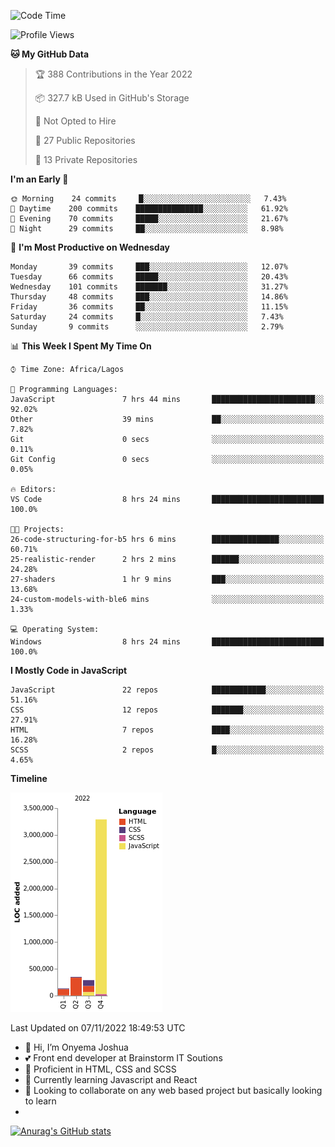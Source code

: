 <!--START_SECTION:waka-->
![Code Time](http://img.shields.io/badge/Code%20Time-32%20hrs%2011%20mins-blue)

![Profile Views](http://img.shields.io/badge/Profile%20Views-77-blue)

**🐱 My GitHub Data** 

> 🏆 388 Contributions in the Year 2022
 > 
> 📦 327.7 kB Used in GitHub's Storage 
 > 
> 🚫 Not Opted to Hire
 > 
> 📜 27 Public Repositories 
 > 
> 🔑 13 Private Repositories  
 > 
**I'm an Early 🐤** 

```text
🌞 Morning    24 commits     █░░░░░░░░░░░░░░░░░░░░░░░░   7.43% 
🌆 Daytime    200 commits    ███████████████░░░░░░░░░░   61.92% 
🌃 Evening    70 commits     █████░░░░░░░░░░░░░░░░░░░░   21.67% 
🌙 Night      29 commits     ██░░░░░░░░░░░░░░░░░░░░░░░   8.98%

```
📅 **I'm Most Productive on Wednesday** 

```text
Monday       39 commits     ███░░░░░░░░░░░░░░░░░░░░░░   12.07% 
Tuesday      66 commits     █████░░░░░░░░░░░░░░░░░░░░   20.43% 
Wednesday    101 commits    ███████░░░░░░░░░░░░░░░░░░   31.27% 
Thursday     48 commits     ███░░░░░░░░░░░░░░░░░░░░░░   14.86% 
Friday       36 commits     ██░░░░░░░░░░░░░░░░░░░░░░░   11.15% 
Saturday     24 commits     █░░░░░░░░░░░░░░░░░░░░░░░░   7.43% 
Sunday       9 commits      ░░░░░░░░░░░░░░░░░░░░░░░░░   2.79%

```


📊 **This Week I Spent My Time On** 

```text
⌚︎ Time Zone: Africa/Lagos

💬 Programming Languages: 
JavaScript               7 hrs 44 mins       ███████████████████████░░   92.02% 
Other                    39 mins             ██░░░░░░░░░░░░░░░░░░░░░░░   7.82% 
Git                      0 secs              ░░░░░░░░░░░░░░░░░░░░░░░░░   0.11% 
Git Config               0 secs              ░░░░░░░░░░░░░░░░░░░░░░░░░   0.05%

🔥 Editors: 
VS Code                  8 hrs 24 mins       █████████████████████████   100.0%

🐱‍💻 Projects: 
26-code-structuring-for-b5 hrs 6 mins        ███████████████░░░░░░░░░░   60.71% 
25-realistic-render      2 hrs 2 mins        ██████░░░░░░░░░░░░░░░░░░░   24.28% 
27-shaders               1 hr 9 mins         ███░░░░░░░░░░░░░░░░░░░░░░   13.68% 
24-custom-models-with-ble6 mins              ░░░░░░░░░░░░░░░░░░░░░░░░░   1.33%

💻 Operating System: 
Windows                  8 hrs 24 mins       █████████████████████████   100.0%

```

**I Mostly Code in JavaScript** 

```text
JavaScript               22 repos            ████████████░░░░░░░░░░░░░   51.16% 
CSS                      12 repos            ███████░░░░░░░░░░░░░░░░░░   27.91% 
HTML                     7 repos             ████░░░░░░░░░░░░░░░░░░░░░   16.28% 
SCSS                     2 repos             █░░░░░░░░░░░░░░░░░░░░░░░░   4.65%

```


**Timeline**

![Chart not found](https://raw.githubusercontent.com/the-officialjosh/the-officialjosh/main/charts/bar_graph.png) 


 Last Updated on 07/11/2022 18:49:53 UTC
<!--END_SECTION:waka-->


- 👋 Hi, I’m Onyema Joshua
- 💕 Front end developer at Brainstorm IT Soutions
- 👀 Proficient  in HTML, CSS and SCSS
- 🌱 Currently learning Javascript and React
- 💞️ Looking to collaborate on any web based project but basically looking to learn
- 
[![Anurag's GitHub stats](https://github-readme-stats.vercel.app/api?username=the-officialjosh&count_private=true&show_icons=true&theme=tokyonight)](https://github.com/anuraghazra/github-readme-stats) 
<!---
the-officialjosh/the-officialjosh is a ✨ special ✨ repository because its `README.md` (this file) appears on your GitHub profile.
You can click the Preview link to take a look at your change.
--->
